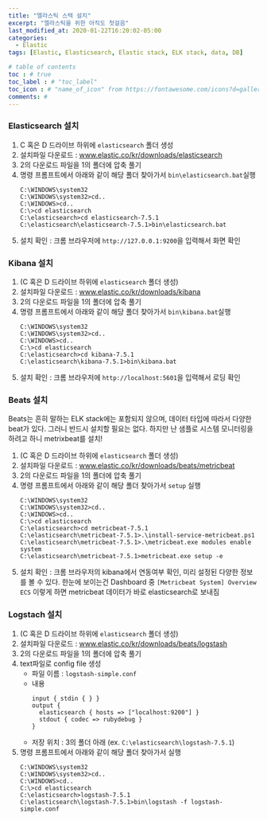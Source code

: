 ```yaml
---
title: "엘라스틱 스텍 설치"
excerpt: "엘라스틱을 위한 아직도 첫걸음"
last_modified_at: 2020-01-22T16:20:02-05:00
categories:
  - Elastic
tags: [Elastic, Elasticsearch, Elastic stack, ELK stack, data, DB]

# table of contents
toc : # true
toc_label : # "toc_label"
toc_icon : # "name_of_icon" from https://fontawesome.com/icons?d=gallery&s=solid&m=free
comments: # 
---
```


### Elasticsearch 설치
1. C 혹은 D 드라이브 하위에 `elasticsearch`  폴더 생성
2. 설치파일 다운로드 : www.elastic.co/kr/downloads/elasticsearch
3. 2의 다운로드 파일을 1의 폴더에 압축 풀기
4. 명령 프롬프트에서 아래와 같이 해당 폴더 찾아가서 `bin\elasticsearch.bat`실행
   ```
   C:\WINDOWS\system32
   C:\WINDOWS\system32>cd..
   C:\WINDOWS>cd..
   C:\>cd elasticsearch
   C:\elasticsearch>cd elasticsearch-7.5.1
   C:\elasticsearch\elasticsearch-7.5.1>bin\elasticsearch.bat
   ```
5. 설치 확인 : 크롬 브라우저에 `http://127.0.0.1:9200`을 입력해서 화면 확인

   

###  Kibana 설치
1. (C 혹은 D 드라이브 하위에 `elasticsearch`  폴더 생성)
2. 설치파일 다운로드 : www.elastic.co/kr/downloads/kibana
3. 2의 다운로드 파일을 1의 폴더에 압축 풀기
4. 명령 프롬프트에서 아래와 같이 해당 폴더 찾아가서 `bin\kibana.bat`실행
   ```
   C:\WINDOWS\system32
   C:\WINDOWS\system32>cd..
   C:\WINDOWS>cd..
   C:\>cd elasticsearch
   C:\elasticsearch>cd kibana-7.5.1
   C:\elasticsearch\kibana-7.5.1>bin\kibana.bat
   ```
5. 설치 확인 : 크롬 브라우저에 `http://localhost:5601`을 입력해서 로딩 확인



### Beats 설치
Beats는 흔히 말하는 ELK stack에는 포함되지 않으며, 데이터 타입에 따라서 다양한 beat가 있다. 
그러니 반드시 설치할 필요는 없다.
하지만 난 샘플로 시스템 모니터링을 하려고 하니 metrixbeat를 설치!

1. (C 혹은 D 드라이브 하위에 `elasticsearch`  폴더 생성)
2. 설치파일 다운로드 : www.elastic.co/kr/downloads/beats/metricbeat
3. 2의 다운로드 파일을 1의 폴더에 압축 풀기
4. 명령 프롬프트에서 아래와 같이 해당 폴더 찾아가서 `setup` 실행
   ```
   C:\WINDOWS\system32
   C:\WINDOWS\system32>cd..
   C:\WINDOWS>cd..
   C:\>cd elasticsearch
   C:\elasticsearch>cd metricbeat-7.5.1
   C:\elasticsearch\metricbeat-7.5.1>.\install-service-metricbeat.ps1
   C:\elasticsearch\metricbeat-7.5.1>.\metricbeat.exe modules enable system
   C:\elasticsearch\metricbeat-7.5.1>metricbeat.exe setup -e
   ```
5. 설치 확인 : 
   크롬 브라우저의 kibana에서 연동여부 확인, 미리 설정된 다양한 정보를 볼 수 있다.
   한눈에 보이는건 Dashboard 중 `[Metricbeat System] Overview ECS`
   이렇게 하면 metricbeat 데이터가 바로 elasticsearch로 보내짐



### Logstach 설치
1. (C 혹은 D 드라이브 하위에 `elasticsearch`  폴더 생성)
2. 설치파일 다운로드 : www.elastic.co/kr/downloads/beats/logstash
3. 2의 다운로드 파일을 1의 폴더에 압축 풀기
4. text파일로 config file 생성
   - 파일 이름 : `logstash-simple.conf`
   - 내용
     ```
     input { stdin { } }
     output {
       elasticsearch { hosts => ["localhost:9200"] }
       stdout { codec => rubydebug }
     }
     ```
   - 저장 위치 : 3의 폴더 아래 (ex. `C:\elasticsearch\logstash-7.5.1`)
5. 명령 프롬프트에서 아래와 같이 해당 폴더 찾아가서 실행
   ```
   C:\WINDOWS\system32
   C:\WINDOWS\system32>cd..
   C:\WINDOWS>cd..
   C:\>cd elasticsearch
   C:\elasticsearch>logstash-7.5.1
   C:\elasticsearch\logstash-7.5.1>bin\logstash -f logstash-simple.conf
   ```

   

